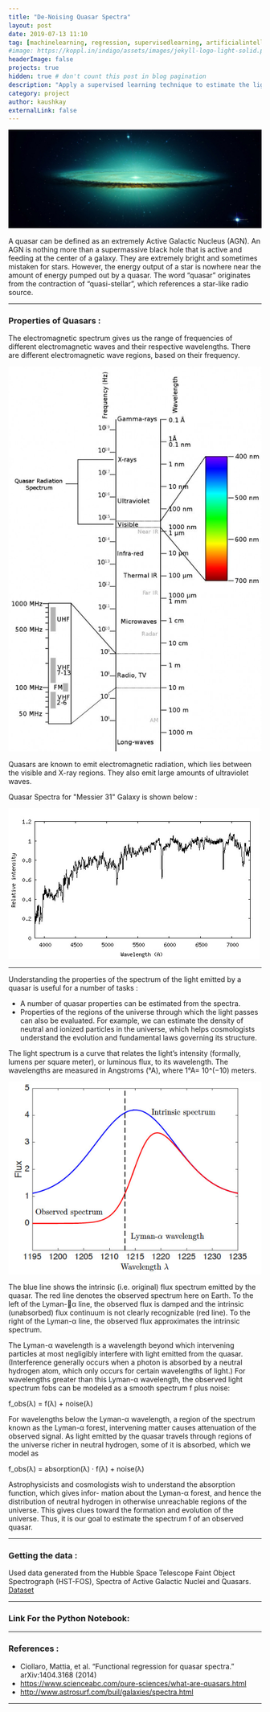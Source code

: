 ```yaml
---
title: "De-Noising Quasar Spectra"
layout: post
date: 2019-07-13 11:10
tag: [machinelearning, regression, supervisedlearning, artificialintelligence]
#image: https://koppl.in/indigo/assets/images/jekyll-logo-light-solid.png
headerImage: false
projects: true
hidden: true # don't count this post in blog pagination
description: "Apply a supervised learning technique to estimate the light spectrum of quasars."
category: project
author: kaushkay
externalLink: false
---
```


![Quasar](/assets/images/projects/reg_for_quasar_spectra/quasar_2.jpg)

A quasar can be defined as an extremely Active Galactic Nucleus (AGN). An AGN is nothing more than a supermassive black hole that is active and feeding at the center of a galaxy. They are extremely bright and sometimes mistaken for stars. However, the energy output of a star is nowhere near the amount of energy pumped out by a quasar. The word “quasar” originates from the contraction of “quasi-stellar”, which references a star-like radio source. 

---

### Properties of Quasars : 
The electromagnetic spectrum gives us the range of frequencies of different electromagnetic waves and their respective wavelengths. There are different electromagnetic wave regions, based on their frequency.

![Different Spectra](/assets/images/projects/reg_for_quasar_spectra/Electromagnetic-Spectrum-1.jpg)

Quasars are known to emit electromagnetic radiation, which lies between the visible and X-ray regions. They also emit large amounts of ultraviolet waves.

Quasar Spectra for "Messier 31" Galaxy is shown below :

![Different Spectra](/assets/images/projects/reg_for_quasar_spectra/quasar_spec_messier.jpg)

---

Understanding the properties of the spectrum of the light emitted by a quasar is useful for a number of tasks :
- A number of quasar properties can be estimated from the spectra.
- Properties of the regions of the universe through which the light passes can also be evaluated.
For example, we can estimate the density of neutral and ionized particles in the universe, which helps cosmologists understand the evolution and fundamental laws governing its structure.

The light spectrum is a curve that relates the light’s intensity (formally, lumens per square meter), or luminous flux, to its wavelength. The wavelengths are measured in Angstroms (°A), where 1°A= 10^(−10) meters.

![quasar_1](/assets/images/projects/reg_for_quasar_spectra/quasar_1.jpg)

The blue line shows the intrinsic (i.e. original) flux spectrum emitted by the quasar. The red line denotes the observed spectrum here on Earth. To the left of the Lyman-α line, the observed flux is damped and the intrinsic (unabsorbed) flux continuum is not clearly recognizable (red line). To the right of the Lyman-α line, the observed flux approximates the intrinsic spectrum.

The Lyman-α wavelength is a wavelength beyond which intervening particles at most negligibly interfere with light emitted from the quasar. (Interference generally occurs when a photon is absorbed by a neutral hydrogen atom, which only occurs for certain wavelengths of light.) For wavelengths greater than this Lyman-α wavelength, the observed light spectrum fobs can be modeled as a smooth spectrum f plus noise:

f_obs(λ) = f(λ) + noise(λ)

For wavelengths below the Lyman-α wavelength, a region of the spectrum known as the Lyman-α forest, intervening matter causes attenuation of the observed signal. As light emitted by the quasar travels through regions of the universe richer in neutral hydrogen, some of it is absorbed, which we model as

f_obs(λ) = absorption(λ) · f(λ) + noise(λ)

Astrophysicists and cosmologists wish to understand the absorption function, which gives infor- mation about the Lyman-α forest, and hence the distribution of neutral hydrogen in otherwise unreachable regions of the universe. This gives clues toward the formation and evolution of the universe. Thus, it is our goal to estimate the spectrum f of an observed quasar.

---

### Getting the data : 
Used data generated from the Hubble Space Telescope Faint Object Spectrograph (HST-FOS), Spectra of Active Galactic Nuclei and Quasars. [Dataset](https://github.com/kaushkay/denoising-quasar-spectra/tree/master/Data)

---

### Link For the Python Notebook:

---

### References : 

- Ciollaro, Mattia, et al. “Functional regression for quasar spectra.” arXiv:1404.3168 (2014)
- <https://www.scienceabc.com/pure-sciences/what-are-quasars.html>
- <http://www.astrosurf.com/buil/galaxies/spectra.html>




---